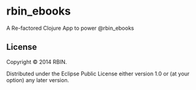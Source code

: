 # rbin_ebooks

A Re-factored Clojure App to power @rbin_ebooks


## License

Copyright © 2014 RBIN.

Distributed under the Eclipse Public License either version 1.0 or (at
your option) any later version.
